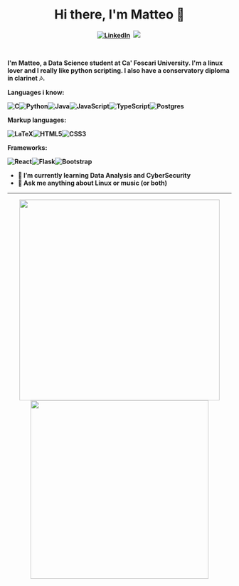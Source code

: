 <p>
  <h1 align="center"><b>Hi there, I'm Matteo 👋</h1>
</p>

<p align="center">
<a href="https://www.linkedin.com/in/matteo-spanio"><img src="https://img.shields.io/badge/linkedin-%230077B5.svg?&style=for-the-badge&logo=linkedin&logoColor=white" alt="LinkedIn" /></a>&nbsp;
<!--
<a href="https://hashnode.com/"><img src="https://img.shields.io/badge/Hashnode-2962FF?style=for-the-badge&logo=hashnode&logoColor=white alt="HashNode" /></a>&nbsp;
<a href="https://codepen.io/"><img src="https://img.shields.io/badge/Codepen-000000?style=for-the-badge&logo=codepen&logoColor=white" alt="CodePen" /></a>&nbsp;
<a href="https://twitter.com/"><img src="https://img.shields.io/badge/Twitter-1DA1F2?style=for-the-badge&logo=twitter&logoColor=white" alt="Twitter" /></a>&nbsp;-->
<a href="https://matteospanio.github.io/"><img src="https://img.shields.io/badge/-BLOG-%23ff69b4&?style=for-the-badge&?color=ff69b4 alt="Portfolio" /></a>&nbsp;
</p>
<br />


I'm Matteo, a Data Science student at Ca' Foscari University.
I'm a linux lover and I really like python scripting. I also have a conservatory diploma in clarinet 🎶.

Languages i know:

<img alt="C" src="https://img.shields.io/badge/c%20-%2300599C.svg?&style=for-the-badge&logo=c&logoColor=white"/><img alt="Python" src="https://img.shields.io/badge/python%20-%2314354C.svg?&style=for-the-badge&logo=python&logoColor=white"/><img alt="Java" src="https://img.shields.io/badge/java-%23ED8B00.svg?&style=for-the-badge&logo=java&logoColor=white"/>![JavaScript](https://img.shields.io/badge/javascript-%23323330.svg?style=for-the-badge&logo=javascript&logoColor=%23F7DF1E)![TypeScript](https://img.shields.io/badge/typescript-%23007ACC.svg?style=for-the-badge&logo=typescript&logoColor=white)![Postgres](https://img.shields.io/badge/postgres-%23316192.svg?style=for-the-badge&logo=postgresql&logoColor=white)

Markup languages:

<img alt="LaTeX" src="https://img.shields.io/badge/latex%20-%23008080.svg?&style=for-the-badge&logo=latex&logoColor=white"/><img alt="HTML5" src="https://img.shields.io/badge/html5%20-%23E34F26.svg?&style=for-the-badge&logo=html5&logoColor=white"/><img alt="CSS3" src="https://img.shields.io/badge/css3%20-%231572B6.svg?&style=for-the-badge&logo=css3&logoColor=white"/>

Frameworks:

![React](https://img.shields.io/badge/react-%2320232a.svg?style=for-the-badge&logo=react&logoColor=%2361DAFB)<img alt="Flask" src="https://img.shields.io/badge/flask%20-%23000.svg?&style=for-the-badge&logo=flask&logoColor=white"/><img alt="Bootstrap" src="https://img.shields.io/badge/bootstrap%20-%23563D7C.svg?&style=for-the-badge&logo=bootstrap&logoColor=white"/>

- 🌱 I’m currently learning Data Analysis and CyberSecurity
- 💬 Ask me anything about Linux or music (or both)

---
<p align="center">
<img src="https://github-readme-stats.vercel.app/api?username=matteospanio&theme=gotham&show_icons=true" width="450"/>
<img src="https://github-readme-stats.vercel.app/api/top-langs/?username=matteospanio&layout=compact&theme=gotham" width="400" />
</p>


  <!--
**matteospanio/matteospanio** is a ✨ _special_ ✨ repository because its `README.md` (this file) appears on your GitHub profile.

Here are some ideas to get you started:
- 😄 Pronouns: ...
- 🔭 I’m currently working on ...
- 👯 I’m looking to collaborate on ...
- 🤔 I’m looking for help with ...
-->
